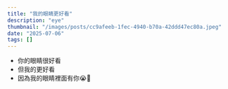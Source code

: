 ```yaml
---
title: "我的眼睛更好看"
description: "eye"
thumbnail: "/images/posts/cc9afeeb-1fec-4940-b70a-42ddd47ec80a.jpeg"
date: "2025-07-06"
tags: []
---
```

- 你的眼睛很好看
- 但我的更好看
- 因為我的眼睛裡面有你😭🫵
